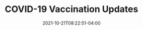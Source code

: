 ---
title: "COVID-19 Vaccination Updates"
date: 2021-10-21T08:22:51-04:00
summary: The latest COVID-19 Vaccination Updates from The Bahamas' Ministry of Health & Wellness.
draft: false
---